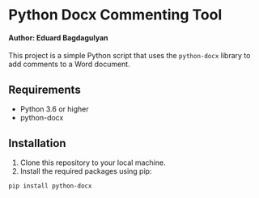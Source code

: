 # Python Docx Commenting Tool
#### Author: Eduard Bagdagulyan

This project is a simple Python script that uses the `python-docx` library to add comments to a Word document.

## Requirements

- Python 3.6 or higher
- python-docx

## Installation

1. Clone this repository to your local machine.
2. Install the required packages using pip:

```bash
pip install python-docx
